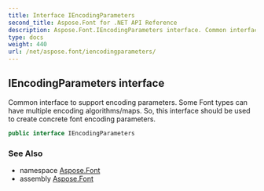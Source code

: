 ```yaml
---
title: Interface IEncodingParameters
second_title: Aspose.Font for .NET API Reference
description: Aspose.Font.IEncodingParameters interface. Common interface to support encoding parameters. Some Font types can have multiple encoding algorithms/maps. So this interface should be used to create concrete font encoding parameters
type: docs
weight: 440
url: /net/aspose.font/iencodingparameters/
---
```

## IEncodingParameters interface

Common interface to support encoding parameters. Some Font types can have multiple encoding algorithms/maps. So, this interface should be used to create concrete font encoding parameters.

```csharp
public interface IEncodingParameters
```

### See Also

* namespace [Aspose.Font](../../aspose.font/)
* assembly [Aspose.Font](../../)


